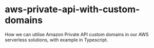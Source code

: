 # aws-private-api-with-custom-domains
How we can utilise Amazon Private API custom domains in our AWS serverless solutions, with example in Typescript.
